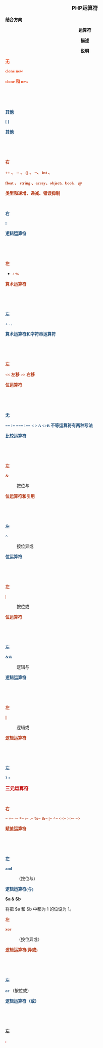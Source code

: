 <h3 align="center">PHP运算符</h3>

<tbody valign="top"><tr><td style="padding-top: 5px; padding-left: 5px; padding-bottom: 5px; padding-right: 5px; border-top: solid #a3a3a3 1.0pt; border-left: solid #a3a3a3 1.0pt; border-bottom: solid #a3a3a3 1.0pt; border-right: solid #a3a3a3 1.0pt"><p><span style="color: black; font-size: 10pt"><strong>结合方向</strong></span></p></td><td style="padding-top: 5px; padding-left: 5px; padding-bottom: 5px; padding-right: 5px; border-top: solid #a3a3a3 1.0pt; border-left: none; border-bottom: solid #a3a3a3 1.0pt; border-right: solid #a3a3a3 1.0pt"><p style="text-align: center"><span style="color: black; font-size: 10pt"><strong>运算符</strong></span></p></td><td style="padding-top: 5px; padding-left: 5px; padding-bottom: 5px; padding-right: 5px; border-top: solid #a3a3a3 1.0pt; border-left: none; border-bottom: solid #a3a3a3 1.0pt; border-right: solid #a3a3a3 1.0pt"><p style="text-align: center"><span style="color: black; font-size: 10pt"><strong>描述</strong></span></p></td><td style="padding-top: 5px; padding-left: 5px; padding-bottom: 5px; padding-right: 5px; border-top: solid #a3a3a3 1.0pt; border-left: none; border-bottom: solid #a3a3a3 1.0pt; border-right: solid #a3a3a3 1.0pt"><p style="text-align: center"><span style="color: black; font-size: 10pt"><strong>说明</strong></span></p></td></tr><tr><td style="padding-top: 5px; padding-left: 5px; padding-bottom: 5px; padding-right: 5px; border-top: none; border-left: solid #a3a3a3 1.0pt; border-bottom: solid #a3a3a3 1.0pt; border-right: solid #a3a3a3 1.0pt"><p><span style="color: #e84c22; font-size: 10pt"><strong>无</strong></span></p></td><td style="padding-top: 5px; padding-left: 5px; padding-bottom: 5px; padding-right: 5px; border-top: none; border-left: none; border-bottom: solid #a3a3a3 1.0pt; border-right: solid #a3a3a3 1.0pt"><p><span style="color: #e84c22; font-family: Times New Roman; font-size: 10pt"><strong>clone  new  </strong></span></p></td><td style="padding-top: 5px; padding-left: 5px; padding-bottom: 5px; padding-right: 5px; border-top: none; border-left: none; border-bottom: solid #a3a3a3 1.0pt; border-right: solid #a3a3a3 1.0pt"><p><span style="color: #e84c22; font-size: 10pt"><strong><span style="font-family: Times New Roman">clone </span>和<span style="font-family: Times New Roman"> new</span></strong><span style="font-family: 宋体">
								</span></span></p><p><span style="color: #e84c22; font-family: Times New Roman; font-size: 10pt">&nbsp;</span>&nbsp;</p></td><td style="padding-top: 5px; padding-left: 5px; padding-bottom: 5px; padding-right: 5px; border-top: none; border-left: none; border-bottom: solid #a3a3a3 1.0pt; border-right: solid #a3a3a3 1.0pt"><p><span style="color: #e84c22; font-family: Times New Roman; font-size: 10pt">&nbsp;</span>&nbsp;</p></td></tr><tr><td style="padding-top: 5px; padding-left: 5px; padding-bottom: 5px; padding-right: 5px; border-top: none; border-left: solid #a3a3a3 1.0pt; border-bottom: solid #a3a3a3 1.0pt; border-right: solid #a3a3a3 1.0pt"><p><span style="color: #1e4e79; font-size: 10pt"><strong>其他</strong></span></p></td><td style="padding-top: 5px; padding-left: 5px; padding-bottom: 5px; padding-right: 5px; border-top: none; border-left: none; border-bottom: solid #a3a3a3 1.0pt; border-right: solid #a3a3a3 1.0pt"><p><span style="color: #1e4e79; font-family: Times New Roman; font-size: 10pt"><strong>[ ]</strong></span></p></td><td style="padding-top: 5px; padding-left: 5px; padding-bottom: 5px; padding-right: 5px; border-top: none; border-left: none; border-bottom: solid #a3a3a3 1.0pt; border-right: solid #a3a3a3 1.0pt"><p><span style="color: #1e4e79; font-size: 10pt"><strong>其他</strong><span style="font-family: 宋体">
								</span></span></p><p><span style="color: #1e4e79; font-size: 10pt">&nbsp;</span>&nbsp;</p></td><td style="padding-top: 5px; padding-left: 5px; padding-bottom: 5px; padding-right: 5px; border-top: none; border-left: none; border-bottom: solid #a3a3a3 1.0pt; border-right: solid #a3a3a3 1.0pt"><p><span style="color: #1e4e79; font-size: 10pt">&nbsp;</span>&nbsp;</p></td></tr><tr><td style="padding-top: 5px; padding-left: 5px; padding-bottom: 5px; padding-right: 5px; border-top: none; border-left: solid #a3a3a3 1.0pt; border-bottom: solid #a3a3a3 1.0pt; border-right: solid #a3a3a3 1.0pt"><p><span style="color: #b43512; font-size: 10pt"><strong>右</strong></span></p></td><td style="padding-top: 5px; padding-left: 5px; padding-bottom: 5px; padding-right: 5px; border-top: none; border-left: none; border-bottom: solid #a3a3a3 1.0pt; border-right: solid #a3a3a3 1.0pt"><p><span style="color: #b43512; font-size: 10pt"><strong><span style="font-family: Times New Roman">++ </span>、<span style="font-family: Times New Roman"> --  </span>、<span style="font-family: Times New Roman"> () </span>、<span style="font-family: Times New Roman"> ~</span>、<span style="font-family: Times New Roman">  int </span>、</strong>
							</span></p><p><span style="color: #b43512; font-size: 10pt"><strong><span style="font-family: Times New Roman"> float </span>、<span style="font-family: Times New Roman"> string </span>、<span style="font-family: Times New Roman">array</span>、<span style="font-family: Times New Roman">object</span>、<span style="font-family: Times New Roman">bool</span>、<span style="font-family: Times New Roman"> @</span></strong></span></p></td><td style="padding-top: 5px; padding-left: 5px; padding-bottom: 5px; padding-right: 5px; border-top: none; border-left: none; border-bottom: solid #a3a3a3 1.0pt; border-right: solid #a3a3a3 1.0pt"><p><span style="color: #b43512; font-size: 10pt"><strong>类型和递增、递减、错误抑制</strong></span></p></td><td style="padding-top: 5px; padding-left: 5px; padding-bottom: 5px; padding-right: 5px; border-top: none; border-left: none; border-bottom: solid #a3a3a3 1.0pt; border-right: solid #a3a3a3 1.0pt"><p><span style="color: #b43512; font-size: 10pt">&nbsp;</span>&nbsp;</p></td></tr><tr><td style="padding-top: 5px; padding-left: 5px; padding-bottom: 5px; padding-right: 5px; border-top: none; border-left: solid #a3a3a3 1.0pt; border-bottom: solid #a3a3a3 1.0pt; border-right: solid #a3a3a3 1.0pt"><p><span style="color: #1e4e79; font-size: 10pt"><strong>右</strong></span></p></td><td style="padding-top: 5px; padding-left: 5px; padding-bottom: 5px; padding-right: 5px; border-top: none; border-left: none; border-bottom: solid #a3a3a3 1.0pt; border-right: solid #a3a3a3 1.0pt"><p><span style="color: #1e4e79; font-family: Times New Roman; font-size: 10pt"><strong>!</strong></span></p></td><td style="padding-top: 5px; padding-left: 5px; padding-bottom: 5px; padding-right: 5px; border-top: none; border-left: none; border-bottom: solid #a3a3a3 1.0pt; border-right: solid #a3a3a3 1.0pt"><p><span style="color: #1e4e79; font-size: 10pt"><strong>逻辑运算符</strong><span style="font-family: 宋体">
								</span></span></p><p><span style="color: #1e4e79; font-size: 10pt">&nbsp;</span>&nbsp;</p></td><td style="padding-top: 5px; padding-left: 5px; padding-bottom: 5px; padding-right: 5px; border-top: none; border-left: none; border-bottom: solid #a3a3a3 1.0pt; border-right: solid #a3a3a3 1.0pt"><p><span style="color: #1e4e79; font-size: 10pt">&nbsp;</span>&nbsp;</p></td></tr><tr><td style="padding-top: 5px; padding-left: 5px; padding-bottom: 5px; padding-right: 5px; border-top: none; border-left: solid #a3a3a3 1.0pt; border-bottom: solid #a3a3a3 1.0pt; border-right: solid #a3a3a3 1.0pt"><p><span style="color: #b43512; font-size: 10pt"><strong>左</strong></span></p></td><td style="padding-top: 5px; padding-left: 5px; padding-bottom: 5px; padding-right: 5px; border-top: none; border-left: none; border-bottom: solid #a3a3a3 1.0pt; border-right: solid #a3a3a3 1.0pt"><ul><li><span style="color: #b43512; font-family: Times New Roman; font-size: 10pt"><strong>/   %</strong></span></li></ul></td><td style="padding-top: 5px; padding-left: 5px; padding-bottom: 5px; padding-right: 5px; border-top: none; border-left: none; border-bottom: solid #a3a3a3 1.0pt; border-right: solid #a3a3a3 1.0pt"><p><span style="color: #b43512; font-size: 10pt"><strong>算术运算符</strong>
							</span></p><p><span style="color: #b43512; font-size: 10pt">&nbsp;</span>&nbsp;</p></td><td style="padding-top: 5px; padding-left: 5px; padding-bottom: 5px; padding-right: 5px; border-top: none; border-left: none; border-bottom: solid #a3a3a3 1.0pt; border-right: solid #a3a3a3 1.0pt"><p><span style="color: #b43512; font-size: 10pt">&nbsp;</span>&nbsp;</p></td></tr><tr><td style="padding-top: 5px; padding-left: 5px; padding-bottom: 5px; padding-right: 5px; border-top: none; border-left: solid #a3a3a3 1.0pt; border-bottom: solid #a3a3a3 1.0pt; border-right: solid #a3a3a3 1.0pt"><p><span style="color: #1e4e79; font-size: 10pt"><strong>左</strong></span></p></td><td style="padding-top: 5px; padding-left: 5px; padding-bottom: 5px; padding-right: 5px; border-top: none; border-left: none; border-bottom: solid #a3a3a3 1.0pt; border-right: solid #a3a3a3 1.0pt"><p><span style="color: #1e4e79; font-family: Times New Roman; font-size: 10pt"><strong>+   -   .</strong></span></p></td><td style="padding-top: 5px; padding-left: 5px; padding-bottom: 5px; padding-right: 5px; border-top: none; border-left: none; border-bottom: solid #a3a3a3 1.0pt; border-right: solid #a3a3a3 1.0pt"><p><span style="color: #1e4e79; font-size: 10pt"><strong>算术运算符和字符串运算符</strong><span style="font-family: 宋体">
								</span></span></p><p><span style="color: #1e4e79; font-size: 10pt">&nbsp;</span>&nbsp;</p></td><td style="padding-top: 5px; padding-left: 5px; padding-bottom: 5px; padding-right: 5px; border-top: none; border-left: none; border-bottom: solid #a3a3a3 1.0pt; border-right: solid #a3a3a3 1.0pt"><p><span style="color: #1e4e79; font-size: 10pt">&nbsp;</span>&nbsp;</p></td></tr><tr><td style="padding-top: 5px; padding-left: 5px; padding-bottom: 5px; padding-right: 5px; border-top: none; border-left: solid #a3a3a3 1.0pt; border-bottom: solid #a3a3a3 1.0pt; border-right: solid #a3a3a3 1.0pt"><p><span style="color: #b43512; font-size: 10pt"><strong>左</strong></span></p></td><td style="padding-top: 5px; padding-left: 5px; padding-bottom: 5px; padding-right: 5px; border-top: none; border-left: none; border-bottom: solid #a3a3a3 1.0pt; border-right: solid #a3a3a3 1.0pt"><p><span style="color: #b43512; font-size: 10pt"><strong><span style="font-family: Times New Roman">&lt;&lt;     </span>左移<span style="font-family: Times New Roman">            &gt;&gt;      </span>右移</strong></span></p></td><td style="padding-top: 5px; padding-left: 5px; padding-bottom: 5px; padding-right: 5px; border-top: none; border-left: none; border-bottom: solid #a3a3a3 1.0pt; border-right: solid #a3a3a3 1.0pt"><p><span style="color: #b43512; font-size: 10pt"><strong>位运算符</strong>
							</span></p><p><span style="color: #b43512; font-size: 10pt">&nbsp;</span>&nbsp;</p></td><td style="padding-top: 5px; padding-left: 5px; padding-bottom: 5px; padding-right: 5px; border-top: none; border-left: none; border-bottom: solid #a3a3a3 1.0pt; border-right: solid #a3a3a3 1.0pt"><p><span style="color: #b43512; font-size: 10pt">&nbsp;</span>&nbsp;</p></td></tr><tr><td style="padding-top: 5px; padding-left: 5px; padding-bottom: 5px; padding-right: 5px; border-top: none; border-left: solid #a3a3a3 1.0pt; border-bottom: solid #a3a3a3 1.0pt; border-right: solid #a3a3a3 1.0pt"><p><span style="color: #1e4e79; font-size: 10pt"><strong>无</strong></span></p></td><td style="padding-top: 5px; padding-left: 5px; padding-bottom: 5px; padding-right: 5px; border-top: none; border-left: none; border-bottom: solid #a3a3a3 1.0pt; border-right: solid #a3a3a3 1.0pt"><p><span style="color: #1e4e79; font-size: 10pt"><strong><span style="font-family: Times New Roman">==   !=     ===        !==  &lt;   &gt;   A &lt;&gt;B      </span>不等运算符有两种写法</strong></span></p></td><td style="padding-top: 5px; padding-left: 5px; padding-bottom: 5px; padding-right: 5px; border-top: none; border-left: none; border-bottom: solid #a3a3a3 1.0pt; border-right: solid #a3a3a3 1.0pt"><p><span style="color: #1e4e79; font-size: 10pt"><strong>比较运算符</strong>
							</span></p><p><span style="color: #1e4e79; font-size: 10pt">&nbsp;</span>&nbsp;</p></td><td style="padding-top: 5px; padding-left: 5px; padding-bottom: 5px; padding-right: 5px; border-top: none; border-left: none; border-bottom: solid #a3a3a3 1.0pt; border-right: solid #a3a3a3 1.0pt"><p><span style="color: #1e4e79; font-size: 10pt">&nbsp;</span>&nbsp;</p></td></tr><tr><td style="padding-top: 5px; padding-left: 5px; padding-bottom: 5px; padding-right: 5px; border-top: none; border-left: solid #a3a3a3 1.0pt; border-bottom: solid #a3a3a3 1.0pt; border-right: solid #a3a3a3 1.0pt"><p><span style="color: #b43512; font-size: 10pt"><strong>左</strong></span></p></td><td style="padding-top: 5px; padding-left: 5px; padding-bottom: 5px; padding-right: 5px; border-top: none; border-left: none; border-bottom: solid #a3a3a3 1.0pt; border-right: solid #a3a3a3 1.0pt"><p><span style="color: #b43512; font-family: Times New Roman; font-size: 10pt"><strong>&amp;</strong>
							</span></p><p style="margin-left: 27pt"><span style="font-size: 10pt">按位与</span></p></td><td style="padding-top: 5px; padding-left: 5px; padding-bottom: 5px; padding-right: 5px; border-top: none; border-left: none; border-bottom: solid #a3a3a3 1.0pt; border-right: solid #a3a3a3 1.0pt"><p><span style="color: #b43512; font-size: 10pt"><strong>位运算符和引用</strong>
							</span></p><p><span style="color: #b43512; font-size: 10pt">&nbsp;</span>&nbsp;</p></td><td style="padding-top: 5px; padding-left: 5px; padding-bottom: 5px; padding-right: 5px; border-top: none; border-left: none; border-bottom: solid #a3a3a3 1.0pt; border-right: solid #a3a3a3 1.0pt"><p><span style="color: #b43512; font-size: 10pt">&nbsp;</span>&nbsp;</p></td></tr><tr><td style="padding-top: 5px; padding-left: 5px; padding-bottom: 5px; padding-right: 5px; border-top: none; border-left: solid #a3a3a3 1.0pt; border-bottom: solid #a3a3a3 1.0pt; border-right: solid #a3a3a3 1.0pt"><p><span style="color: #1e4e79; font-size: 10pt"><strong>左</strong></span></p></td><td style="padding-top: 5px; padding-left: 5px; padding-bottom: 5px; padding-right: 5px; border-top: none; border-left: none; border-bottom: solid #a3a3a3 1.0pt; border-right: solid #a3a3a3 1.0pt"><p><span style="color: #1e4e79; font-family: Times New Roman; font-size: 10pt"><strong>^</strong>
							</span></p><p style="margin-left: 27pt"><span style="font-size: 10pt">按位异或</span></p></td><td style="padding-top: 5px; padding-left: 5px; padding-bottom: 5px; padding-right: 5px; border-top: none; border-left: none; border-bottom: solid #a3a3a3 1.0pt; border-right: solid #a3a3a3 1.0pt"><p><span style="color: #1e4e79; font-size: 10pt"><strong>位运算符</strong>
							</span></p><p><span style="color: #1e4e79; font-size: 10pt">&nbsp;</span>&nbsp;</p></td><td style="padding-top: 5px; padding-left: 5px; padding-bottom: 5px; padding-right: 5px; border-top: none; border-left: none; border-bottom: solid #a3a3a3 1.0pt; border-right: solid #a3a3a3 1.0pt"><p><span style="color: #1e4e79; font-size: 10pt">&nbsp;</span>&nbsp;</p></td></tr><tr><td style="padding-top: 5px; padding-left: 5px; padding-bottom: 5px; padding-right: 5px; border-top: none; border-left: solid #a3a3a3 1.0pt; border-bottom: solid #a3a3a3 1.0pt; border-right: solid #a3a3a3 1.0pt"><p><span style="color: #b43512; font-size: 10pt"><strong>左</strong></span></p></td><td style="padding-top: 5px; padding-left: 5px; padding-bottom: 5px; padding-right: 5px; border-top: none; border-left: none; border-bottom: solid #a3a3a3 1.0pt; border-right: solid #a3a3a3 1.0pt"><p><span style="color: #b43512; font-family: Times New Roman; font-size: 10pt"><strong>|</strong>
							</span></p><p style="margin-left: 27pt"><span style="font-size: 10pt">按位或</span></p></td><td style="padding-top: 5px; padding-left: 5px; padding-bottom: 5px; padding-right: 5px; border-top: none; border-left: none; border-bottom: solid #a3a3a3 1.0pt; border-right: solid #a3a3a3 1.0pt"><p><span style="color: #b43512; font-size: 10pt"><strong>位运算符</strong>
							</span></p><p><span style="color: #b43512; font-size: 10pt">&nbsp;</span>&nbsp;</p></td><td style="padding-top: 5px; padding-left: 5px; padding-bottom: 5px; padding-right: 5px; border-top: none; border-left: none; border-bottom: solid #a3a3a3 1.0pt; border-right: solid #a3a3a3 1.0pt"><p><span style="color: #b43512; font-size: 10pt">&nbsp;</span>&nbsp;</p></td></tr><tr><td style="padding-top: 5px; padding-left: 5px; padding-bottom: 5px; padding-right: 5px; border-top: none; border-left: solid #a3a3a3 1.0pt; border-bottom: solid #a3a3a3 1.0pt; border-right: solid #a3a3a3 1.0pt"><p><span style="color: #1e4e79; font-size: 10pt"><strong>左</strong></span></p></td><td style="padding-top: 5px; padding-left: 5px; padding-bottom: 5px; padding-right: 5px; border-top: none; border-left: none; border-bottom: solid #a3a3a3 1.0pt; border-right: solid #a3a3a3 1.0pt"><p><span style="color: #1e4e79; font-family: Times New Roman; font-size: 10pt"><strong>&amp;&amp;    </strong>
							</span></p><p style="margin-left: 27pt"><span style="font-size: 10pt">逻辑与</span></p></td><td style="padding-top: 5px; padding-left: 5px; padding-bottom: 5px; padding-right: 5px; border-top: none; border-left: none; border-bottom: solid #a3a3a3 1.0pt; border-right: solid #a3a3a3 1.0pt"><p><span style="color: #1e4e79; font-size: 10pt"><strong>逻辑运算符</strong>
							</span></p><p><span style="color: #1e4e79; font-size: 10pt">&nbsp;</span>&nbsp;</p></td><td style="padding-top: 5px; padding-left: 5px; padding-bottom: 5px; padding-right: 5px; border-top: none; border-left: none; border-bottom: solid #a3a3a3 1.0pt; border-right: solid #a3a3a3 1.0pt"><p><span style="color: #1e4e79; font-size: 10pt">&nbsp;</span>&nbsp;</p></td></tr><tr><td style="padding-top: 5px; padding-left: 5px; padding-bottom: 5px; padding-right: 5px; border-top: none; border-left: solid #a3a3a3 1.0pt; border-bottom: solid #a3a3a3 1.0pt; border-right: solid #a3a3a3 1.0pt"><p><span style="color: #b43512; font-size: 10pt"><strong>左</strong></span></p></td><td style="padding-top: 5px; padding-left: 5px; padding-bottom: 5px; padding-right: 5px; border-top: none; border-left: none; border-bottom: solid #a3a3a3 1.0pt; border-right: solid #a3a3a3 1.0pt"><p><span style="color: #b43512; font-family: Times New Roman; font-size: 10pt"><strong>||</strong>
							</span></p><p style="margin-left: 27pt"><span style="font-size: 10pt">逻辑或</span></p></td><td style="padding-top: 5px; padding-left: 5px; padding-bottom: 5px; padding-right: 5px; border-top: none; border-left: none; border-bottom: solid #a3a3a3 1.0pt; border-right: solid #a3a3a3 1.0pt"><p><span style="color: #b43512; font-size: 10pt"><strong>逻辑运算符</strong>
							</span></p><p><span style="color: #b43512; font-size: 10pt">&nbsp;</span>&nbsp;</p></td><td style="padding-top: 5px; padding-left: 5px; padding-bottom: 5px; padding-right: 5px; border-top: none; border-left: none; border-bottom: solid #a3a3a3 1.0pt; border-right: solid #a3a3a3 1.0pt"><p><span style="color: #b43512; font-size: 10pt">&nbsp;</span>&nbsp;</p></td></tr><tr><td style="padding-top: 5px; padding-left: 5px; padding-bottom: 5px; padding-right: 5px; border-top: none; border-left: solid #a3a3a3 1.0pt; border-bottom: solid #a3a3a3 1.0pt; border-right: solid #a3a3a3 1.0pt"><p><span style="color: #1e4e79; font-size: 10pt"><strong>左</strong></span></p></td><td style="padding-top: 5px; padding-left: 5px; padding-bottom: 5px; padding-right: 5px; border-top: none; border-left: none; border-bottom: solid #a3a3a3 1.0pt; border-right: solid #a3a3a3 1.0pt"><p><span style="color: #1e4e79; font-family: Times New Roman; font-size: 10pt"><strong>?  :</strong></span></p></td><td style="padding-top: 5px; padding-left: 5px; padding-bottom: 5px; padding-right: 5px; border-top: none; border-left: none; border-bottom: solid #a3a3a3 1.0pt; border-right: solid #a3a3a3 1.0pt"><p><span style="color: #c00000; font-size: 11pt"><strong>三元运算符</strong></span></p></td><td style="padding-top: 5px; padding-left: 5px; padding-bottom: 5px; padding-right: 5px; border-top: none; border-left: none; border-bottom: solid #a3a3a3 1.0pt; border-right: solid #a3a3a3 1.0pt"><p><span style="color: #1e4e79; font-size: 10pt">&nbsp;</span>&nbsp;</p></td></tr><tr><td style="padding-top: 5px; padding-left: 5px; padding-bottom: 5px; padding-right: 5px; border-top: none; border-left: solid #a3a3a3 1.0pt; border-bottom: solid #a3a3a3 1.0pt; border-right: solid #a3a3a3 1.0pt"><p><span style="color: #b43512; font-size: 10pt"><strong>右</strong></span></p></td><td style="padding-top: 5px; padding-left: 5px; padding-bottom: 5px; padding-right: 5px; border-top: none; border-left: none; border-bottom: solid #a3a3a3 1.0pt; border-right: solid #a3a3a3 1.0pt"><p><span style="color: #b43512; font-family: Times New Roman; font-size: 10pt"><strong>=    +=    -=    *=    /=    .=     %=      &amp;=      |=       ^=     &lt;&lt;=    &gt;&gt;=    =&gt;</strong></span></p></td><td style="padding-top: 5px; padding-left: 5px; padding-bottom: 5px; padding-right: 5px; border-top: none; border-left: none; border-bottom: solid #a3a3a3 1.0pt; border-right: solid #a3a3a3 1.0pt"><p><span style="color: #b43512; font-size: 10pt"><strong>赋值运算符</strong><span style="font-family: 宋体">
								</span></span></p><p><span style="color: #b43512; font-size: 10pt">&nbsp;</span>&nbsp;</p></td><td style="padding-top: 5px; padding-left: 5px; padding-bottom: 5px; padding-right: 5px; border-top: none; border-left: none; border-bottom: solid #a3a3a3 1.0pt; border-right: solid #a3a3a3 1.0pt"><p><span style="color: #b43512; font-size: 10pt">&nbsp;</span>&nbsp;</p></td></tr><tr><td style="padding-top: 5px; padding-left: 5px; padding-bottom: 5px; padding-right: 5px; border-top: none; border-left: solid #a3a3a3 1.0pt; border-bottom: solid #a3a3a3 1.0pt; border-right: solid #a3a3a3 1.0pt"><p><span style="color: #1e4e79; font-size: 10pt"><strong>左</strong></span></p></td><td style="padding-top: 5px; padding-left: 5px; padding-bottom: 5px; padding-right: 5px; border-top: none; border-left: none; border-bottom: solid #a3a3a3 1.0pt; border-right: solid #a3a3a3 1.0pt"><p><span style="color: #1e4e79; font-family: Times New Roman; font-size: 10pt"><strong>and</strong>
							</span></p><p style="margin-left: 27pt"><span style="font-size: 10pt">（按位与）<span style="font-family: Times New Roman">
								</span></span></p></td><td style="padding-top: 5px; padding-left: 5px; padding-bottom: 5px; padding-right: 5px; border-top: none; border-left: none; border-bottom: solid #a3a3a3 1.0pt; border-right: solid #a3a3a3 1.0pt"><p><span style="color: #1e4e79; font-size: 10pt"><strong>逻辑运算符<span style="font-family: Times New Roman">(</span>与<span style="font-family: Times New Roman">)</span></strong>
							</span></p><p><span style="font-size: 10pt"><strong>$a &amp; $b </strong></span></p></td><td style="padding-top: 5px; padding-left: 5px; padding-bottom: 5px; padding-right: 5px; border-top: none; border-left: none; border-bottom: solid #a3a3a3 1.0pt; border-right: solid #a3a3a3 1.0pt"><p><span style="font-size: 10pt">将把 $a 和 $b 中都为 1 的位设为 1。</span></p></td></tr><tr><td style="padding-top: 5px; padding-left: 5px; padding-bottom: 5px; padding-right: 5px; border-top: none; border-left: solid #a3a3a3 1.0pt; border-bottom: solid #a3a3a3 1.0pt; border-right: solid #a3a3a3 1.0pt"><p><span style="color: #b43512; font-size: 10pt"><strong>左</strong></span></p></td><td style="padding-top: 5px; padding-left: 5px; padding-bottom: 5px; padding-right: 5px; border-top: none; border-left: none; border-bottom: solid #a3a3a3 1.0pt; border-right: solid #a3a3a3 1.0pt"><p><span style="color: #b43512; font-family: Times New Roman; font-size: 10pt"><strong>xor</strong>
							</span></p><p style="margin-left: 27pt"><span style="font-size: 10pt">（按位异或）</span></p></td><td style="padding-top: 5px; padding-left: 5px; padding-bottom: 5px; padding-right: 5px; border-top: none; border-left: none; border-bottom: solid #a3a3a3 1.0pt; border-right: solid #a3a3a3 1.0pt"><p><span style="color: #b43512; font-size: 10pt"><strong>逻辑运算符<span style="font-family: Times New Roman">(</span>异或<span style="font-family: Times New Roman">)</span></strong>
							</span></p><p><span style="color: #b43512; font-family: Times New Roman; font-size: 10pt">&nbsp;</span>&nbsp;</p></td><td style="padding-top: 5px; padding-left: 5px; padding-bottom: 5px; padding-right: 5px; border-top: none; border-left: none; border-bottom: solid #a3a3a3 1.0pt; border-right: solid #a3a3a3 1.0pt"><p><span style="color: #b43512; font-size: 10pt">&nbsp;</span>&nbsp;</p></td></tr><tr><td style="padding-top: 5px; padding-left: 5px; padding-bottom: 5px; padding-right: 5px; border-top: none; border-left: solid #a3a3a3 1.0pt; border-bottom: solid #a3a3a3 1.0pt; border-right: solid #a3a3a3 1.0pt"><p><span style="color: #1e4e79; font-size: 10pt"><strong>左</strong></span></p></td><td style="padding-top: 5px; padding-left: 5px; padding-bottom: 5px; padding-right: 5px; border-top: none; border-left: none; border-bottom: solid #a3a3a3 1.0pt; border-right: solid #a3a3a3 1.0pt"><p><span style="font-size: 10pt"><span style="color: #1e4e79; font-family: Times New Roman"><strong>or     </strong></span>（按位或）</span></p></td><td style="padding-top: 5px; padding-left: 5px; padding-bottom: 5px; padding-right: 5px; border-top: none; border-left: none; border-bottom: solid #a3a3a3 1.0pt; border-right: solid #a3a3a3 1.0pt"><p><span style="color: #1e4e79; font-size: 10pt"><strong>逻辑运算符（或） </strong>
							</span></p><p><span style="color: #1e4e79; font-size: 10pt">&nbsp;</span>&nbsp;</p></td><td style="padding-top: 5px; padding-left: 5px; padding-bottom: 5px; padding-right: 5px; border-top: none; border-left: none; border-bottom: solid #a3a3a3 1.0pt; border-right: solid #a3a3a3 1.0pt"><p><span style="color: #1e4e79; font-size: 10pt">&nbsp;</span>&nbsp;</p></td></tr><tr><td style="padding-top: 5px; padding-left: 5px; padding-bottom: 5px; padding-right: 5px; border-top: none; border-left: solid #a3a3a3 1.0pt; border-bottom: solid #a3a3a3 1.0pt; border-right: solid #a3a3a3 1.0pt"><p><span style="color: black; font-size: 10pt"><strong>左</strong></span></p></td><td style="padding-top: 5px; padding-left: 5px; padding-bottom: 5px; padding-right: 5px; border-top: none; border-left: none; border-bottom: solid #a3a3a3 1.0pt; border-right: solid #a3a3a3 1.0pt"><p><span style="color: #c00000; font-family: Times New Roman; font-size: 10pt"><strong>,</strong></span></p></td><td style="padding-top: 5px; padding-left: 5px; padding-bottom: 5px; padding-right: 5px; border-top: none; border-left: none; border-bottom: solid #a3a3a3 1.0pt; border-right: solid #a3a3a3 1.0pt"><p><span style="color: black; font-family: Times New Roman; font-size: 10pt"><strong>&nbsp;</strong></span>&nbsp;</p></td><td style="padding-top: 5px; padding-left: 5px; padding-bottom: 5px; padding-right: 5px; border-top: none; border-left: none; border-bottom: solid #a3a3a3 1.0pt; border-right: solid #a3a3a3 1.0pt"><p><span style="color: black; font-family: Times New Roman; font-size: 10pt">&nbsp;</span>&nbsp;</p></td></tr></tbody>